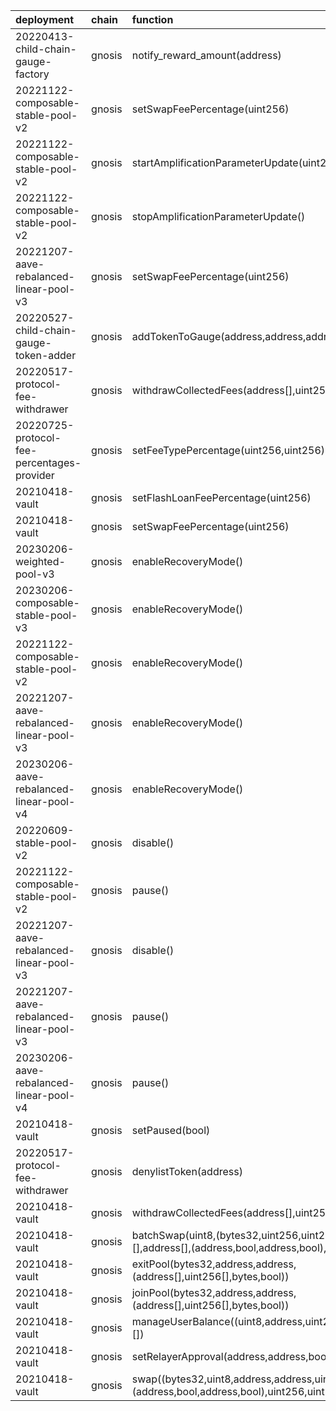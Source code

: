 | deployment                                 | chain   | function                                                                                                          | role                                                               | target                         | target_address                             |
|:-------------------------------------------|:--------|:------------------------------------------------------------------------------------------------------------------|:-------------------------------------------------------------------|:-------------------------------|:-------------------------------------------|
| 20220413-child-chain-gauge-factory         | gnosis  | notify_reward_amount(address)                                                                                     | 0xf139842955587e7816c90b6d72792f2b7e6014d560464517094450df28164bc8 | blabs_ops                      | 0x0000000000000000000000000000000000000000 |
| 20221122-composable-stable-pool-v2         | gnosis  | setSwapFeePercentage(uint256)                                                                                     | 0x60b21b2ae5a82434b74afd79abbbafb941197b06237922de3a54d36aaa9c4ea2 | lm                             | 0x14969B55a675d13a1700F71A37511bc22D90155a |
| 20221122-composable-stable-pool-v2         | gnosis  | startAmplificationParameterUpdate(uint256,uint256)                                                                | 0xd82b3ab66c70adebd687f4d69dae8b0abd33cacede07deb0c948dc2383f4aeb7 | lm                             | 0x14969B55a675d13a1700F71A37511bc22D90155a |
| 20221122-composable-stable-pool-v2         | gnosis  | stopAmplificationParameterUpdate()                                                                                | 0x8ab1e42805feb8214d075b216e36ee38c5f3064d5c2ada1d99aa9f63367a029d | lm                             | 0x14969B55a675d13a1700F71A37511bc22D90155a |
| 20221207-aave-rebalanced-linear-pool-v3    | gnosis  | setSwapFeePercentage(uint256)                                                                                     | 0x528c3020f2bd77511812b0aacb3cb91170124524cfdf0d4941db79d4ebf6ff72 | lm                             | 0x14969B55a675d13a1700F71A37511bc22D90155a |
| 20220527-child-chain-gauge-token-adder     | gnosis  | addTokenToGauge(address,address,address)                                                                          | 0x1ff8dca7a9af725b8fde69703b657ae58c04e9a7153ef1025379deb0dda4f926 | lm                             | 0x14969B55a675d13a1700F71A37511bc22D90155a |
| 20220517-protocol-fee-withdrawer           | gnosis  | withdrawCollectedFees(address[],uint256[],address)                                                                | 0xf6c9a5b5acca77f76aed5abd6f810c52c3ff5f4a8a40ee9e1bc09f85795e73da | lm                             | 0x14969B55a675d13a1700F71A37511bc22D90155a |
| 20220725-protocol-fee-percentages-provider | gnosis  | setFeeTypePercentage(uint256,uint256)                                                                             | 0x77b2549a67e235e7bd37726ed4ebd404701323182a0028ea067bb8337e6e15a3 | dao                            | 0x2a5AEcE0bb9EfFD7608213AE1745873385515c18 |
| 20210418-vault                             | gnosis  | setFlashLoanFeePercentage(uint256)                                                                                | 0xbe2a180d5cc5d803a8eec4cea569989fc1c593d7eeadd1f262f360a68b0e842e | ProtocolFeePercentagesProvider | 0x41B953164995c11C81DA73D212ED8Af25741b7Ac |
| 20210418-vault                             | gnosis  | setSwapFeePercentage(uint256)                                                                                     | 0xb28b769768735d011b267f781c3be90bce51d5059ba015bc7a28b3e882fb2083 | ProtocolFeePercentagesProvider | 0x41B953164995c11C81DA73D212ED8Af25741b7Ac |
| 20230206-weighted-pool-v3                  | gnosis  | enableRecoveryMode()                                                                                              | 0x2e31b466b15801536da90012c6e9916b3e0587c2d0b7c63328971c531b6ccf87 | PoolRecoveryHelper             | 0xc3ccacE87f6d3A81724075ADcb5ddd85a8A1bB68 |
| 20230206-composable-stable-pool-v3         | gnosis  | enableRecoveryMode()                                                                                              | 0xd6f4df0a512a29fa4cf2fcfbe4a0b5ea1266a4bbb1ab6fb5761205dbb038441f | PoolRecoveryHelper             | 0xc3ccacE87f6d3A81724075ADcb5ddd85a8A1bB68 |
| 20221122-composable-stable-pool-v2         | gnosis  | enableRecoveryMode()                                                                                              | 0x793ca26aa62caae6b2fb946bce982e9d0448354abd818cabb58abd0d04a3ef03 | PoolRecoveryHelper             | 0xc3ccacE87f6d3A81724075ADcb5ddd85a8A1bB68 |
| 20221207-aave-rebalanced-linear-pool-v3    | gnosis  | enableRecoveryMode()                                                                                              | 0x2b9e0eea2297118ae92c9c5b6b9ca813c821186c7eb196bd9893a4113354ec4e | PoolRecoveryHelper             | 0xc3ccacE87f6d3A81724075ADcb5ddd85a8A1bB68 |
| 20230206-aave-rebalanced-linear-pool-v4    | gnosis  | enableRecoveryMode()                                                                                              | 0x55183eaafc9e607c22ca713ce26b115fe0e7e47216af41fcec2f0fff0d6f622a | PoolRecoveryHelper             | 0xc3ccacE87f6d3A81724075ADcb5ddd85a8A1bB68 |
| 20220609-stable-pool-v2                    | gnosis  | disable()                                                                                                         | 0x06efe7e891755c060de5033e398e2d4d9f1bc713591717209ef84b7e021bd154 | emergency                      | 0xd6110A7756080a4e3BCF4e7EBBCA8E8aDFBC9962 |
| 20221122-composable-stable-pool-v2         | gnosis  | pause()                                                                                                           | 0x21e53d020b912764bb3a437d64ccad86ad4b36334ab4933c92b4f7e20ec74c34 | emergency                      | 0xd6110A7756080a4e3BCF4e7EBBCA8E8aDFBC9962 |
| 20221207-aave-rebalanced-linear-pool-v3    | gnosis  | disable()                                                                                                         | 0x12068567376f5214f735cd6e477a885e135c8964f6771112086ce1fda7cc475d | emergency                      | 0xd6110A7756080a4e3BCF4e7EBBCA8E8aDFBC9962 |
| 20221207-aave-rebalanced-linear-pool-v3    | gnosis  | pause()                                                                                                           | 0xd919e97356fc5c0cb30e2fdb110ca94a297b955b06db82ee8d9d603c7f9d1989 | emergency                      | 0xd6110A7756080a4e3BCF4e7EBBCA8E8aDFBC9962 |
| 20230206-aave-rebalanced-linear-pool-v4    | gnosis  | pause()                                                                                                           | 0x9fca6ce6b2733f09e22be866cbbfc8b9b4b6822e7ff1e1c9b5c10895e2bbb6b0 | emergency                      | 0xd6110A7756080a4e3BCF4e7EBBCA8E8aDFBC9962 |
| 20210418-vault                             | gnosis  | setPaused(bool)                                                                                                   | 0xb5593fe09464f360ecf835d5b9319ce69900ae1b29d13844b73c250b1f5f92fb | emergency                      | 0xd6110A7756080a4e3BCF4e7EBBCA8E8aDFBC9962 |
| 20220517-protocol-fee-withdrawer           | gnosis  | denylistToken(address)                                                                                            | 0x6843b94f991c5dbdf5c0bd1ce79ce0de10b8e72ed8b70dbe019e3eda4079802a | emergency                      | 0xd6110A7756080a4e3BCF4e7EBBCA8E8aDFBC9962 |
| 20210418-vault                             | gnosis  | withdrawCollectedFees(address[],uint256[],address)                                                                | 0xb2b6e48fa160a7c887d9d7a68b6a9bb9d47d4953d33e07f3a39e175d75e97796 | ProtocolFeesWithdrawer         | 0xdAE7e32ADc5d490a43cCba1f0c736033F2b4eFca |
| 20210418-vault                             | gnosis  | batchSwap(uint8,(bytes32,uint256,uint256,uint256,bytes)[],address[],(address,bool,address,bool),int256[],uint256) | 0x1282ab709b2b70070f829c46bc36f76b32ad4989fecb2fcb09a1b3ce00bbfc30 | BalancerRelayer                | 0xeF606F58A4FD0fCcb066c6203d0994694d3eB2D3 |
| 20210418-vault                             | gnosis  | exitPool(bytes32,address,address,(address[],uint256[],bytes,bool))                                                | 0xc149e88b59429ded7f601ab52ecd62331cac006ae07c16543439ed138dcb8d34 | BalancerRelayer                | 0xeF606F58A4FD0fCcb066c6203d0994694d3eB2D3 |
| 20210418-vault                             | gnosis  | joinPool(bytes32,address,address,(address[],uint256[],bytes,bool))                                                | 0x78ad1b68d148c070372f8643c4648efbb63c6a8a338f3c24714868e791367653 | BalancerRelayer                | 0xeF606F58A4FD0fCcb066c6203d0994694d3eB2D3 |
| 20210418-vault                             | gnosis  | manageUserBalance((uint8,address,uint256,address,address)[])                                                      | 0xeba777d811cd36c06d540d7ff2ed18ed042fd67bbf7c9afcf88c818c7ee6b498 | BalancerRelayer                | 0xeF606F58A4FD0fCcb066c6203d0994694d3eB2D3 |
| 20210418-vault                             | gnosis  | setRelayerApproval(address,address,bool)                                                                          | 0x0014a06d322ff07fcc02b12f93eb77bb76e28cdee4fc0670b9dec98d24bbfec8 | BalancerRelayer                | 0xeF606F58A4FD0fCcb066c6203d0994694d3eB2D3 |
| 20210418-vault                             | gnosis  | swap((bytes32,uint8,address,address,uint256,bytes),(address,bool,address,bool),uint256,uint256)                   | 0x7b8a1d293670124924a0f532213753b89db10bde737249d4540e9a03657d1aff | BalancerRelayer                | 0xeF606F58A4FD0fCcb066c6203d0994694d3eB2D3 |